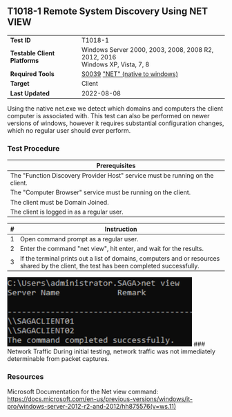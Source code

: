 ## T1018-1 Remote System Discovery Using NET VIEW
|||
|-|-|
|**Test ID**|T1018-1|
|**Testable Client Platforms**|Windows Server 2000, 2003, 2008, 2008 R2, 2012, 2016<br>Windows XP, Vista, 7, 8|
|**Required Tools**|[S0039](https://attack.mitre.org/software/S0039/) ["NET" (native to windows)](https://docs.microsoft.com/en-us/previous-versions/windows/it-pro/windows-server-2012-r2-and-2012/hh875576(v=ws.11))|
|**Target**|Client|
|**Last Updated**|2022-08-08|

Using the native net.exe we detect which domains and computers the client computer is associated with.
This test can also be performed on newer versions of windows, however it requires substantial configuration changes, which no regular user should ever perform.

### Test Procedure
|Prerequisites|
|-|
|The "Function Discovery Provider Host" service must be running on the client.|
|The "Computer Browser" service must be running on the client.|
|The client must be Domain Joined.|
|The client is logged in as a regular user.|

|#|Instruction|
|-|-|
|1|Open command prompt as a regular user.|
|2|Enter the command "net view", hit enter, and wait for the results.|
|3|If the terminal prints out a list of domains, computers and or resources shared by the client, the test has been completed successfully.|

<img src="T1018-1.png" height="160px">
### Network Traffic
During initial testing, network traffic was not immediately determinable from packet captures.

### Resources
Microsoft Documentation for the Net view command: 
https://docs.microsoft.com/en-us/previous-versions/windows/it-pro/windows-server-2012-r2-and-2012/hh875576(v=ws.11) 